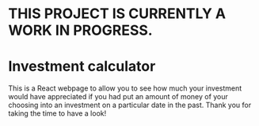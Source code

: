 # THIS PROJECT IS CURRENTLY A WORK IN PROGRESS.
# Investment calculator

This is a React webpage to allow you to see how much your investment would have appreciated if you had put an amount of money of your choosing into an investment on a particular date in the past.
Thank you for taking the time to have a look!
